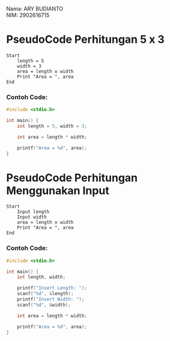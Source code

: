 Nama: ARY BUDIANTO
<br>
NIM: 2902616715

# PseudoCode Perhitungan 5 x 3

```
Start
    length = 5
    width = 3
    area = length x width
    Print "Area = ", area
End
```

### Contoh Code:
```c++
#include <stdio.h>

int main() {
    int length = 5, width = 3;

    int area = length * width;

    printf("Area = %d", area);
}
```

# PseudoCode Perhitungan Menggunakan Input

```
Start
    Input length
    Input width
    area = length x width
    Print "Area = ", area
End
```

### Contoh Code:
```c++
#include <stdio.h>

int main() {
    int length, width;

    printf("Insert Length: ");
    scanf("%d", &length);
    printf("Insert Width: ");
    scanf("%d", &width);

    int area = length * width;

    printf("Area = %d", area);
}
```